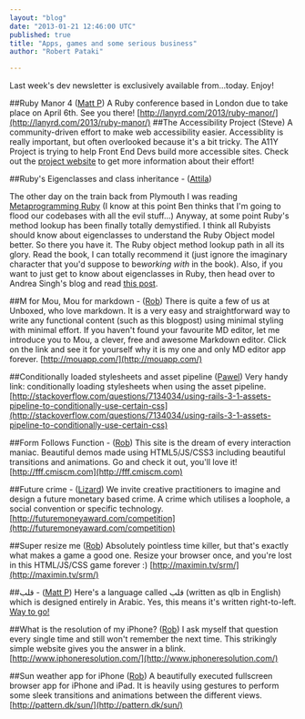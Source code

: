 ```yaml
---
layout: "blog"
date: "2013-01-21 12:46:00 UTC"
published: true
title: "Apps, games and some serious business"
author: "Robert Pataki"

---
```


Last week's dev newsletter is exclusively available from...today. Enjoy!

##Ruby Manor 4 ([Matt P](http://www.unboxedconsulting.com/people/matt-peperell)) A Ruby conference based in London due to take place on April 6th. See you there! [http://lanyrd.com/2013/ruby-manor/](http://lanyrd.com/2013/ruby-manor/) ##The Accessibility Project (Steve) A community-driven effort to make web accessibility easier. Accessiblity is really important, but often overlooked because it's a bit tricky. The A11Y Project is trying to help Front End Devs build more accessible sites. Check out the [project website](http://a11yproject.com/) to get more information about their effort!

##Ruby's Eigenclasses and class inheritance - ([Attila](https://www.unboxedconsulting.com/people/attila-gyorffy))

The other day on the train back from Plymouth I was reading [Metaprogramming Ruby](http://pragprog.com/book/ppmetr/metaprogramming-ruby) (I know at this point Ben thinks that I'm going to flood our codebases with all the evil stuff…) Anyway, at some point Ruby's method lookup has been finally totally demystified. I think all Rubyists should know about eigenclasses to understand the Ruby Object model better. So there you have it. The Ruby object method lookup path in all its glory. Read the book, I can totally recommend it (just ignore the imaginary character that you'd suppose to be*working with* in the book). Also, if you want to just get to know about eigenclasses in Ruby, then head over to Andrea Singh's blog and read [this post](http://madebydna.com/all/code/2011/06/24/eigenclasses-demystified.html).

##M for Mou, Mou for markdown - ([Rob](https://www.unboxedconsulting.com/people/robert-pataki)) There is quite a few of us at Unboxed, who love markdown. It is a very easy and straightforward way to write any functional content (such as this blogpost) using minimal styling with minimal effort. If you haven't found your favourite MD editor, let me introduce you to Mou, a clever, free and awesome Markdown editor. Click on the link and see it for yourself why it is my one and only MD editor app forever. [http://mouapp.com/](http://mouapp.com/)

##Conditionally loaded stylesheets and asset pipeline ([Pawel](https://www.unboxedconsulting.com/people/pawel-janiak)) Very handy link: conditionally loading stylesheets when using the asset pipeline. [http://stackoverflow.com/questions/7134034/using-rails-3-1-assets-pipeline-to-conditionally-use-certain-css](http://stackoverflow.com/questions/7134034/using-rails-3-1-assets-pipeline-to-conditionally-use-certain-css)

##Form Follows Function - ([Rob](https://www.unboxedconsulting.com/people/robert-pataki)) This site is the dream of every interaction maniac. Beautiful demos made using HTML5/JS/CSS3 including beautiful transitions and animations. Go and check it out, you'll love it! [http://fff.cmiscm.com](http://fff.cmiscm.com)

##Future crime - ([Lizard](https://www.unboxedconsulting.com/people/elizabeth-curson)) We invite creative practitioners to imagine and design a future monetary based crime. A crime which utilises a loophole, a social convention or specific technology. [http://futuremoneyaward.com/competition](http://futuremoneyaward.com/competition)

##Super resize me ([Rob](https://www.unboxedconsulting.com/people/robert-pataki)) Absolutely pointless time killer, but that's exactly what makes a game a good one. Resize your browser once, and you're lost in this HTML/JS/CSS game forever :) [http://maximin.tv/srm/](http://maximin.tv/srm/)

##قلب - ([Matt P](http://www.unboxedconsulting.com/people/matt-peperell)) Here's a language called قلب (written as qlb in English) which is designed entirely in Arabic. Yes, this means it's written right-to-left. [Way to go!](http://qlblang.org/)

 ##What is the resolution of my iPhone? ([Rob](https://www.unboxedconsulting.com/people/robert-pataki)) I ask myself that question every single time and still won't remember the next time. This strikingly simple website gives you the answer in a blink. [http://www.iphoneresolution.com/](http://www.iphoneresolution.com/)

##Sun weather app for iPhone ([Rob](https://www.unboxedconsulting.com/people/robert-pataki)) A beautifully executed fullscreen browser app for iPhone and iPad. It is heavily using gestures to perform some sleek transitions and animations between the different views. [http://pattern.dk/sun/](http://pattern.dk/sun/)


